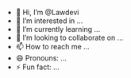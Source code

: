 - 👋 Hi, I’m @Lawdevi
- 👀 I’m interested in ...
- 🌱 I’m currently learning ...
- 💞️ I’m looking to collaborate on ...
- 📫 How to reach me ...
- 😄 Pronouns: ...
- ⚡ Fun fact: ...

<!---
Lawdevi/Lawdevi is a ✨ special ✨ repository because its `README.md` (this file) appears on your GitHub profile.
You can click the Preview link to take a look at your changes.
--->
